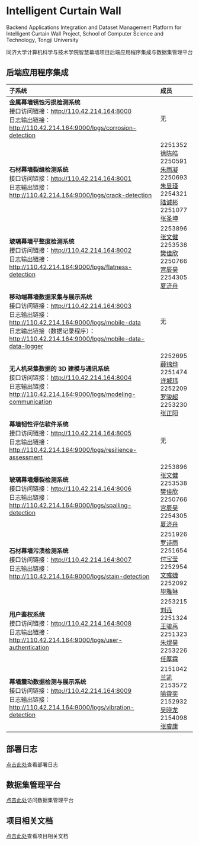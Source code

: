 # Intelligent Curtain Wall

Backend Applications Integration and Dataset Management Platform for Intelligent Curtain Wall Project, School of Computer Science and Technology, Tongji University

同济大学计算机科学与技术学院智慧幕墙项目后端应用程序集成与数据集管理平台

## 后端应用程序集成

| 子系统 | 成员 |
| :--- | :--- |
| **金属幕墙锈蚀污损检测系统**<br>接口访问链接：http://110.42.214.164:8000<br>日志输出链接：http://110.42.214.164:9000/logs/corrosion-detection | 无 |
| **石材幕墙裂缝检测系统**<br>接口访问链接：http://110.42.214.164:8001<br>日志输出链接：http://110.42.214.164:9000/logs/crack-detection | 2251352 [徐陈皓](https://github.com/IamNotXCH)<br>2250591 [朱雨凝](https://github.com/zynynyn)<br>2250693 [朱昱瑾](https://github.com/unfair-g)<br>2254321 [陆诚彬](https://github.com/IamLCB)<br>2251077 [张圣坤](https://github.com/12345zsk) |
| **玻璃幕墙平整度检测系统**<br>接口访问链接：http://110.42.214.164:8002<br>日志输出链接：http://110.42.214.164:9000/logs/flatness-detection | 2253896 [张文健](https://github.com/vapacity)<br>2253538 [樊佳欣](https://github.com/359jxf)<br>2250766 [宫辰昊](https://github.com/peter-hannibal-gong)<br>2254305 [夏济舟](https://github.com/sadfroggy-max) |
| **移动端幕墙数据采集与展示系统**<br>接口访问链接：http://110.42.214.164:8003<br>日志输出链接：http://110.42.214.164:9000/logs/mobile-data<br>日志输出链接（数据记录程序）：http://110.42.214.164:9000/logs/mobile-data-data-logger | 无 |
| **无人机采集数据的 3D 建模与通讯系统**<br>接口访问链接：http://110.42.214.164:8004<br>日志输出链接：http://110.42.214.164:9000/logs/modeling-communication | 2252695 [薛锦烨](https://github.com/XueJinye)<br>2251474 [许城玮](https://github.com/kwzr-xu)<br>2252209 [罗骏超](https://github.com/LuoJunchao)<br>2253230 [张正阳](https://github.com/SunnyZhang902) |
| **幕墙韧性评估软件系统**<br>接口访问链接：http://110.42.214.164:8005<br>日志输出链接：http://110.42.214.164:9000/logs/resilience-assessment | 无 |
| **玻璃幕墙爆裂检测系统**<br>接口访问链接：http://110.42.214.164:8006<br>日志输出链接：http://110.42.214.164:9000/logs/spalling-detection | 2253896 [张文健](https://github.com/vapacity)<br>2253538 [樊佳欣](https://github.com/359jxf)<br>2250766 [宫辰昊](https://github.com/peter-hannibal-gong)<br>2254305 [夏济舟](https://github.com/sadfroggy-max) |
| **石材幕墙污渍检测系统**<br>接口访问链接：http://110.42.214.164:8007<br>日志输出链接：http://110.42.214.164:9000/logs/stain-detection | 2251926 [罗诗雨](https://github.com/lossiuy)<br>2251654 [付宝莹](https://github.com/funnyby)<br>2252954 [文彧婕](https://github.com/eightMealsADay)<br>2252092 [毕雅琳](https://github.com/ASAPbb) |
| **用户鉴权系统**<br>接口访问链接：http://110.42.214.164:8008<br>日志输出链接：http://110.42.214.164:9000/logs/user-authentication | 2253215 [刘垚](https://github.com/yaoyaolove)<br>2251324 [王骏禹](https://github.com/PiGodzyh)<br>2251323 [朱煜昊](https://github.com/L1KEAB0T)<br>2253226 [任厚霖](https://github.com/hubipo) |
| **幕墙震动数据检测与展示系统**<br>接口访问链接：http://110.42.214.164:8009<br>日志输出链接：http://110.42.214.164:9000/logs/vibration-detection | 2151042 [兰凯](https://github.com/haixiuxiu)<br>2153572 [喻霄奕](https://github.com/Yxy54321)<br>2152932 [吴晓龙](https://github.com/l505l)<br>2154098 [张睿康](https://github.com/chanceray) |

## 部署日志

[点击此处](http://110.42.214.164:9000/deployment-logs)查看部署日志

## 数据集管理平台

[点击此处](http://110.42.214.164)访问数据集管理平台

## 项目相关文档

[点击此处](https://github.com/Intelligent-Curtain-Wall/Documentation)查看项目相关文档